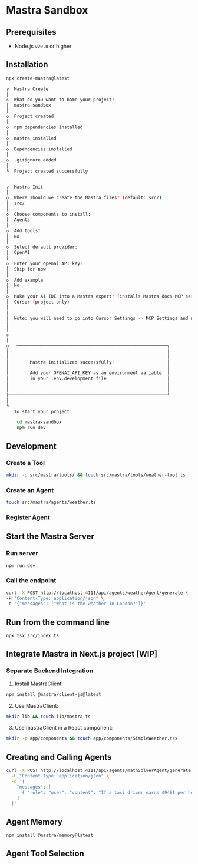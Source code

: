 # Mastra Sandbox

## Prerequisites

- Node.js `v20.0` or higher

## Installation

```sh
npx create-mastra@latest

┌  Mastra Create
│
◇  What do you want to name your project?
│  mastra-sandbox
│
◇  Project created
│
◇  npm dependencies installed
│
◇  mastra installed
│
◇  Dependencies installed
│
◇  .gitignore added
│
└  Project created successfully


┌  Mastra Init
│
◇  Where should we create the Mastra files? (default: src/)
│  src/
│
◇  Choose components to install:
│  Agents
│
◇  Add tools?
│  No
│
◇  Select default provider:
│  OpenAI
│
◇  Enter your openai API key?
│  Skip for now
│
◇  Add example
│  No
│
◇  Make your AI IDE into a Mastra expert? (installs Mastra docs MCP server)
│  Cursor (project only)
│
│
│  Note: you will need to go into Cursor Settings -> MCP Settings and manually enable the installed Mastra MCP server.
│
│
◇
│
◇   ─────────────────────────────────────────────────────────╮
│                                                            │
│                                                            │
│        Mastra initialized successfully!                    │
│                                                            │
│        Add your OPENAI_API_KEY as an environment variable  │
│        in your .env.development file                       │
│                                                            │
│                                                            │
├────────────────────────────────────────────────────────────╯
│
└
   To start your project:

    cd mastra-sandbox
    npm run dev
```

## Development

### Create a Tool

```sh
mkdir -p src/mastra/tools/ && touch src/mastra/tools/weather-tool.ts
```

### Create an Agent

```sh
touch src/mastra/agents/weather.ts
```

### Register Agent

## Start the Mastra Server

### Run server

```sh
npm run dev
```

### Call the endpoint

```sh
curl -X POST http://localhost:4111/api/agents/weatherAgent/generate \
-H "Content-Type: application/json" \
-d '{"messages": ["What is the weather in London?"]}'
```

## Run from the command line

```sh
npx tsx src/index.ts
```

## Integrate Mastra in Next.js project \[WIP\]

### Separate Backend Integration

1. Install MastraClient:

```sh
npm install @mastra/client-js@latest
```

2. Use MastraClient:

```sh
mkdir lib && touch lib/mastra.ts
```

3. Use mastraClient in a React component:

```sh
mkdir -p app/components && touch app/components/SimpleWeather.tsx
```

## Creating and Calling Agents

```sh
curl -X POST http://localhost:4111/api/agents/mathSolverAgent/generate \
  -H "Content-Type: application/json" \
  -d '{
    "messages": [
      { "role": "user", "content": "If a taxi driver earns $9461 per hour and works 12 hours a day, how much does they earn in one day?" }
    ]
  }'
```

## Agent Memory

```sh
npm install @mastra/memory@latest
```

## Agent Tool Selection

